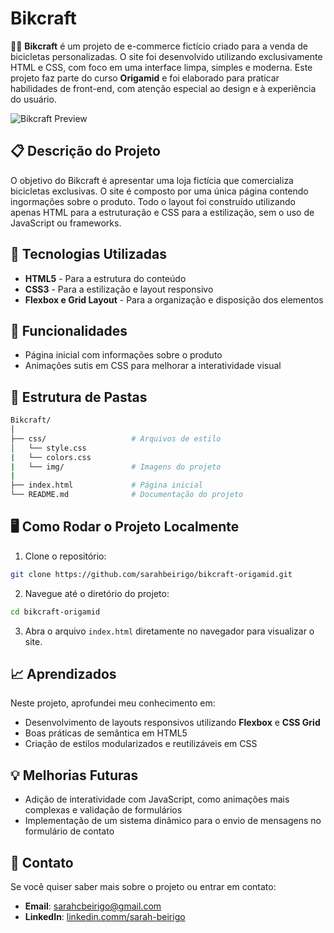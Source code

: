 
# Bikcraft

🚴‍♂️ **Bikcraft** é um projeto de e-commerce fictício criado para a venda de bicicletas personalizadas. O site foi desenvolvido utilizando exclusivamente HTML e CSS, com foco em uma interface limpa, simples e moderna. Este projeto faz parte do curso **Origamid** e foi elaborado para praticar habilidades de front-end, com atenção especial ao design e à experiência do usuário.

![Bikcraft Preview](https://via.placeholder.com/800x400) <!-- Substitua pela URL de uma imagem de pré-visualização do projeto -->

## 📋 Descrição do Projeto

O objetivo do Bikcraft é apresentar uma loja fictícia que comercializa bicicletas exclusivas. O site é composto por uma única página contendo ingormações sobre o produto. Todo o layout foi construído utilizando apenas HTML para a estruturação e CSS para a estilização, sem o uso de JavaScript ou frameworks.

## 🔧 Tecnologias Utilizadas

- **HTML5** - Para a estrutura do conteúdo
- **CSS3** - Para a estilização e layout responsivo
- **Flexbox e Grid Layout** - Para a organização e disposição dos elementos

## 🚀 Funcionalidades

- Página inicial com informações sobre o produto
- Animações sutis em CSS para melhorar a interatividade visual

## 📂 Estrutura de Pastas

```bash
Bikcraft/
│
├── css/                   # Arquivos de estilo
│   └── style.css
|   └── colors.css
|   └── img/               # Imagens do projeto
|                  
├── index.html             # Página inicial
└── README.md              # Documentação do projeto
```

## 🖥️ Como Rodar o Projeto Localmente

1. Clone o repositório:

```bash
git clone https://github.com/sarahbeirigo/bikcraft-origamid.git
```

2. Navegue até o diretório do projeto:

```bash
cd bikcraft-origamid
```

3. Abra o arquivo `index.html` diretamente no navegador para visualizar o site.

## 📈 Aprendizados

Neste projeto, aprofundei meu conhecimento em:

- Desenvolvimento de layouts responsivos utilizando **Flexbox** e **CSS Grid**
- Boas práticas de semântica em HTML5
- Criação de estilos modularizados e reutilizáveis em CSS

## 💡 Melhorias Futuras

- Adição de interatividade com JavaScript, como animações mais complexas e validação de formulários
- Implementação de um sistema dinâmico para o envio de mensagens no formulário de contato

## 📝 Contato

Se você quiser saber mais sobre o projeto ou entrar em contato:

- **Email**: [sarahcbeirigo@gmail.com](mailto:sarahcbeirigo@gmail.com)
- **LinkedIn**: [linkedin.comm/sarah-beirigo](LInkedin.com/in/sarah-beirigo)

